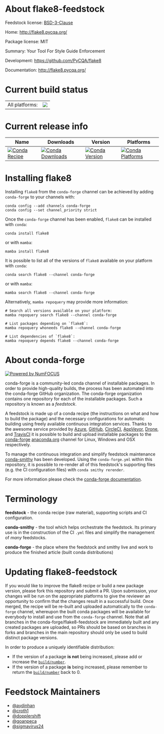 About flake8-feedstock
======================

Feedstock license: [BSD-3-Clause](https://github.com/conda-forge/flake8-feedstock/blob/main/LICENSE.txt)

Home: http://flake8.pycqa.org/

Package license: MIT

Summary: Your Tool For Style Guide Enforcement

Development: https://github.com/PyCQA/flake8

Documentation: http://flake8.pycqa.org/

Current build status
====================


<table><tr><td>All platforms:</td>
    <td>
      <a href="https://dev.azure.com/conda-forge/feedstock-builds/_build/latest?definitionId=306&branchName=main">
        <img src="https://dev.azure.com/conda-forge/feedstock-builds/_apis/build/status/flake8-feedstock?branchName=main">
      </a>
    </td>
  </tr>
</table>

Current release info
====================

| Name | Downloads | Version | Platforms |
| --- | --- | --- | --- |
| [![Conda Recipe](https://img.shields.io/badge/recipe-flake8-green.svg)](https://anaconda.org/conda-forge/flake8) | [![Conda Downloads](https://img.shields.io/conda/dn/conda-forge/flake8.svg)](https://anaconda.org/conda-forge/flake8) | [![Conda Version](https://img.shields.io/conda/vn/conda-forge/flake8.svg)](https://anaconda.org/conda-forge/flake8) | [![Conda Platforms](https://img.shields.io/conda/pn/conda-forge/flake8.svg)](https://anaconda.org/conda-forge/flake8) |

Installing flake8
=================

Installing `flake8` from the `conda-forge` channel can be achieved by adding `conda-forge` to your channels with:

```
conda config --add channels conda-forge
conda config --set channel_priority strict
```

Once the `conda-forge` channel has been enabled, `flake8` can be installed with `conda`:

```
conda install flake8
```

or with `mamba`:

```
mamba install flake8
```

It is possible to list all of the versions of `flake8` available on your platform with `conda`:

```
conda search flake8 --channel conda-forge
```

or with `mamba`:

```
mamba search flake8 --channel conda-forge
```

Alternatively, `mamba repoquery` may provide more information:

```
# Search all versions available on your platform:
mamba repoquery search flake8 --channel conda-forge

# List packages depending on `flake8`:
mamba repoquery whoneeds flake8 --channel conda-forge

# List dependencies of `flake8`:
mamba repoquery depends flake8 --channel conda-forge
```


About conda-forge
=================

[![Powered by
NumFOCUS](https://img.shields.io/badge/powered%20by-NumFOCUS-orange.svg?style=flat&colorA=E1523D&colorB=007D8A)](https://numfocus.org)

conda-forge is a community-led conda channel of installable packages.
In order to provide high-quality builds, the process has been automated into the
conda-forge GitHub organization. The conda-forge organization contains one repository
for each of the installable packages. Such a repository is known as a *feedstock*.

A feedstock is made up of a conda recipe (the instructions on what and how to build
the package) and the necessary configurations for automatic building using freely
available continuous integration services. Thanks to the awesome service provided by
[Azure](https://azure.microsoft.com/en-us/services/devops/), [GitHub](https://github.com/),
[CircleCI](https://circleci.com/), [AppVeyor](https://www.appveyor.com/),
[Drone](https://cloud.drone.io/welcome), and [TravisCI](https://travis-ci.com/)
it is possible to build and upload installable packages to the
[conda-forge](https://anaconda.org/conda-forge) [anaconda.org](https://anaconda.org/)
channel for Linux, Windows and OSX respectively.

To manage the continuous integration and simplify feedstock maintenance
[conda-smithy](https://github.com/conda-forge/conda-smithy) has been developed.
Using the ``conda-forge.yml`` within this repository, it is possible to re-render all of
this feedstock's supporting files (e.g. the CI configuration files) with ``conda smithy rerender``.

For more information please check the [conda-forge documentation](https://conda-forge.org/docs/).

Terminology
===========

**feedstock** - the conda recipe (raw material), supporting scripts and CI configuration.

**conda-smithy** - the tool which helps orchestrate the feedstock.
                   Its primary use is in the construction of the CI ``.yml`` files
                   and simplify the management of *many* feedstocks.

**conda-forge** - the place where the feedstock and smithy live and work to
                  produce the finished article (built conda distributions)


Updating flake8-feedstock
=========================

If you would like to improve the flake8 recipe or build a new
package version, please fork this repository and submit a PR. Upon submission,
your changes will be run on the appropriate platforms to give the reviewer an
opportunity to confirm that the changes result in a successful build. Once
merged, the recipe will be re-built and uploaded automatically to the
`conda-forge` channel, whereupon the built conda packages will be available for
everybody to install and use from the `conda-forge` channel.
Note that all branches in the conda-forge/flake8-feedstock are
immediately built and any created packages are uploaded, so PRs should be based
on branches in forks and branches in the main repository should only be used to
build distinct package versions.

In order to produce a uniquely identifiable distribution:
 * If the version of a package **is not** being increased, please add or increase
   the [``build/number``](https://docs.conda.io/projects/conda-build/en/latest/resources/define-metadata.html#build-number-and-string).
 * If the version of a package **is** being increased, please remember to return
   the [``build/number``](https://docs.conda.io/projects/conda-build/en/latest/resources/define-metadata.html#build-number-and-string)
   back to 0.

Feedstock Maintainers
=====================

* [@aydinhan](https://github.com/aydinhan/)
* [@croth1](https://github.com/croth1/)
* [@dopplershift](https://github.com/dopplershift/)
* [@goanpeca](https://github.com/goanpeca/)
* [@sigmavirus24](https://github.com/sigmavirus24/)


